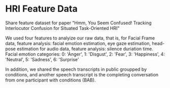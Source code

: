 # HRI Feature Data

Share feature dataset for paper "Hmm, You Seem Confused! Tracking Interlocutor Confusion for Situated Task-Oriented HRI"

We used four features to analyize our raw data, that is,
for Facial Frame data, feature analysis: facial emotion estimation, eye gaze estimation, head-pose estimation
for audio data, feature analysis: silence duriation time. 
Facial emotion categories: 0: 'Anger', 1: 'Disgust', 2: 'Fear', 3: 'Happiness', 4: 'Neutral', 5: 'Sadness', 6: 'Surprise'

In addition, we shared the speech transcripts in public groupped by conditions, and another speech transcript is the completing conversation from one participant with conditions (BAB).


